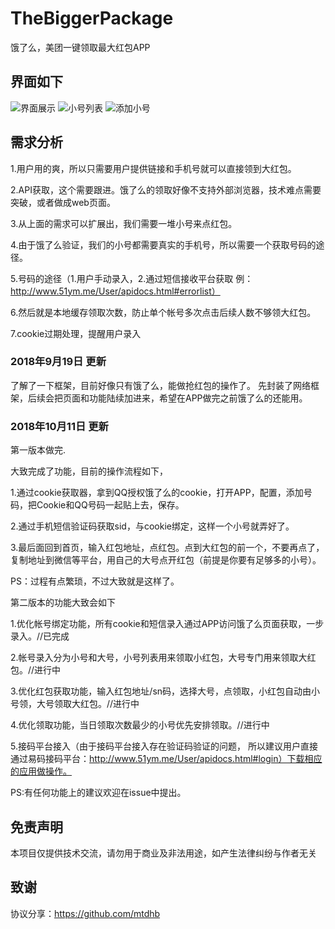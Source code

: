# TheBiggerPackage
饿了么，美团一键领取最大红包APP

## 界面如下

![界面展示](https://github.com/guoxiaolongonly/TheBiggerPackage/blob/master/screen/main.png)
![小号列表](https://github.com/guoxiaolongonly/TheBiggerPackage/blob/master/screen/setting.png)
![添加小号](https://github.com/guoxiaolongonly/TheBiggerPackage/blob/master/screen/add.png)


## 需求分析

1.用户用的爽，所以只需要用户提供链接和手机号就可以直接领到大红包。

2.API获取，这个需要跟进。饿了么的领取好像不支持外部浏览器，技术难点需要突破，或者做成web页面。

3.从上面的需求可以扩展出，我们需要一堆小号来点红包。

4.由于饿了么验证，我们的小号都需要真实的手机号，所以需要一个获取号码的途径。

5.号码的途径（1.用户手动录入，2.通过短信接收平台获取 例：http://www.51ym.me/User/apidocs.html#errorlist）

6.然后就是本地缓存领取次数，防止单个帐号多次点击后续人数不够领大红包。

7.cookie过期处理，提醒用户录入

### 2018年9月19日 更新

了解了一下框架，目前好像只有饿了么，能做抢红包的操作了。
先封装了网络框架，后续会把页面和功能陆续加进来，希望在APP做完之前饿了么的还能用。

### 2018年10月11日 更新

第一版本做完.

大致完成了功能，目前的操作流程如下，

1.通过cookie获取器，拿到QQ授权饿了么的cookie，打开APP，配置，添加号码，把Cookie和QQ号码一起贴上去，保存。

2.通过手机短信验证码获取sid，与cookie绑定，这样一个小号就弄好了。

3.最后面回到首页，输入红包地址，点红包。点到大红包的前一个，不要再点了，复制地址到微信等平台，用自己的大号点开红包（前提是你要有足够多的小号）。

PS：过程有点繁琐，不过大致就是这样了。

第二版本的功能大致会如下

1.优化帐号绑定功能，所有cookie和短信录入通过APP访问饿了么页面获取，一步录入。//已完成

2.帐号录入分为小号和大号，小号列表用来领取小红包，大号专门用来领取大红包。//进行中

3.优化红包获取功能，输入红包地址/sn码，选择大号，点领取，小红包自动由小号领，大号领取大红包。//进行中

4.优化领取功能，当日领取次数最少的小号优先安排领取。//进行中

5.接码平台接入（由于接码平台接入存在验证码验证的问题，
所以建议用户直接通过易码接码平台：http://www.51ym.me/User/apidocs.html#login）下载相应的应用做操作。

PS:有任何功能上的建议欢迎在issue中提出。




## 免责声明

本项目仅提供技术交流，请勿用于商业及非法用途，如产生法律纠纷与作者无关

## 致谢

协议分享：https://github.com/mtdhb
